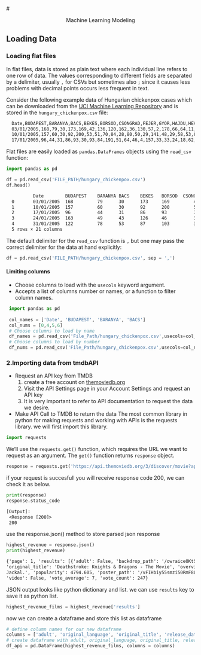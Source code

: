 #<center>Machine Learning Modeling</center>

## Loading Data

### Loading flat files

In flat files, data is stored as plain text where each individual line refers to one row of data. The values corresponding to different fields are separated by a delimiter, usually `,` for CSVs but sometimes also `;` since it causes less problems with decimal points occurs less frequent in text. 

Consider the following example data of Hungarian chickenpox cases which can be downloaded from the [UCI Machine Learning Repository](https://archive.ics.uci.edu/ml/datasets/Hungarian+Chickenpox+Cases) and is stored in the `hungary_chickenpox.csv` file:
 ```diff
   Date,BUDAPEST,BARANYA,BACS,BEKES,BORSOD,CSONGRAD,FEJER,GYOR,HAJDU,HEVES,JASZ,KOMAROM,NOGRAD,PEST,SOMOGY,SZABOLCS,TOLNA,VAS,VESZPREM,ZALA
   03/01/2005,168,79,30,173,169,42,136,120,162,36,130,57,2,178,66,64,11,29,87,68
   10/01/2005,157,60,30,92,200,53,51,70,84,28,80,50,29,141,48,29,58,53,68,26
   17/01/2005,96,44,31,86,93,30,93,84,191,51,64,46,4,157,33,33,24,18,62,44
 ```

 Flat files are easily loaded as `pandas.DataFrames` objects using the `read_csv` function:

  ```python
  import pandas as pd
  
  df = pd.read_csv('FILE_PATH/hungary_chickenpox.csv')
  df.head()
  ```

  ```diff
            Date	    BUDAPEST	BARANYA	BACS	BEKES	BORSOD	CSONGRAD	FEJER	GYOR	HAJDU	...	JASZ	KOMAROM	NOGRAD	PEST	SOMOGY	SZABOLCS	TOLNA	VAS	VESZPREM	ZALA
    0	    03/01/2005	168	        79	    30	    173	    169	        42	    136	    120	    162	    ...	130	    57	    2	    178	    66	    64	        11	    29	87	        68
    1	    10/01/2005	157	        60	    30	    92	    200	        53	    51	    70	    84	    ...	80	    50	    29	    141	    48	    29	        58	    53	68	        26
    2	    17/01/2005	96	        44	    31	    86	    93	        30	    93	    84	    191	    ...	64	    46	    4	    157	    33	    33	        24	    18	62	        44
    3	    24/01/2005	163	        49	    43	    126	    46	        39	    52	    114	    107	    ...	63	    54	    14	    107	    66	    50	        25	    21	43	        31
    4	    31/01/2005	122	        78	    53	    87	    103	        34	    95	    131	    172	    ...	61	    49	    11	    124	    63	    56	        7	    47	85	        60
    5 rows × 21 columns
  ```

The default delimiter for the `read_csv` function is `,` but one may pass the correct delimiter for the data at hand explicitly:
```python
df = pd.read_csv('FILE_PATH/hungary_chickenpox.csv', sep = ',')
```
#### Limiting columns 
* Choose columns to load with the `usecols` keyword argument.
* Accepts a list of columns number or names, or a function to filter column names.

```python
 import pandas as pd
 
 col_names = ['Date', 'BUDAPEST', 'BARANYA', 'BACS']
 col_nums = [0,4,5,6] 
 # Choose columns to load by name
 df_names = pd.read_csv('File_Path/hungary_chickenpox.csv',usecols=col_names)
 # Choose columns to load by number
 df_nums = pd.read_csv('File_Path/hungary_chickenpox.csv',usecols=col_nums)
```
### 2.Importing data from tmdbAPI
* Request an API key from TMDB
	1. create a free account on [themoviedb.org](https://www.themoviedb.org/signup)
	2. Visit the API Settings page in your Account Settings and request an API key
	3. It is very important to refer to API documentation to request the data we desire.
* Make API Call to TMDB to return the data
The most common library in python for making requests and working with APIs is the requests library.
we will first import this library.
```python
import requests
```
We’ll use the `requests.get()` function, which requires the URL we want to request as an argument. The `get()` function returns `response` object. 
```python
response = requests.get('https://api.themoviedb.org/3/discover/movie?api_key=' +  api_key + '&primary_release_year=2020&sort_by=revenue.desc')
```
if your request is succesfull you will receive response code 200, we can check it as below.
```python
print(response)
response.status_code
```
```diff
[Output]:
 <Response [200]>
 200
```
use the response.json() method to store parsed json response
```python
highest_revenue = response.json()
print(highest_revenue)
```
```diff
{'page': 1, 'results': [{'adult': False, 'backdrop_path': '/owraiceOKtSOa3t8sp3wA9K2Ox6.jpg', 'genre_ids': [16, 28, 12, 878], 'id': 703771, 'original_language': 'en',
'original_title': 'Deathstroke: Knights & Dragons - The Movie', 'overview': 'The assassin Deathstroke tries to save his family from the wrath of H.I.V.E. and the murderous
Jackal.', 'popularity': 4794.605, 'poster_path': '/vFIHbiy55smzi50RmF8LQjmpGcx.jpg', 'release_date': '2020-08-04', 'title': 'Deathstroke: Knights & Dragons - The Movie',
'video': False, 'vote_average': 7, 'vote_count': 247}
```
JSON output looks like python dictionary and list. we can use `results` key to save it as python list.
```python
highest_revenue_films = highest_revenue['results']
```
now we can create a dataframe and store this list as dataframe
```python
# define column names for our new dataframe
columns = ['adult', 'original_language', 'original_title', 'release_date']
# create dataframe with adult, original_language, original_title, release_date columns
df_api = pd.DataFrame(highest_revenue_films, columns = columns)
```
